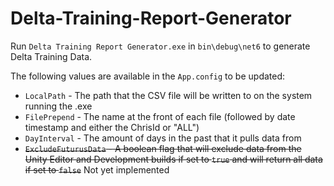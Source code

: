 # Delta-Training-Report-Generator

Run `Delta Training Report Generator.exe` in `bin\debug\net6` to generate Delta Training Data.

The following values are available in the `App.config` to be updated:

  * `LocalPath` - The path that the CSV file will be written to on the system running the .exe
  * `FilePrepend` - The name at the front of each file (followed by date timestamp and either the ChrisId or "ALL")
  * `DayInterval` - The amount of days in the past that it pulls data from
  * ~~`ExcludeFuturusData` - A boolean flag that will exclude data from the Unity Editor and Development builds if set to `true` and will return all data if set to `false`~~ Not yet implemented
